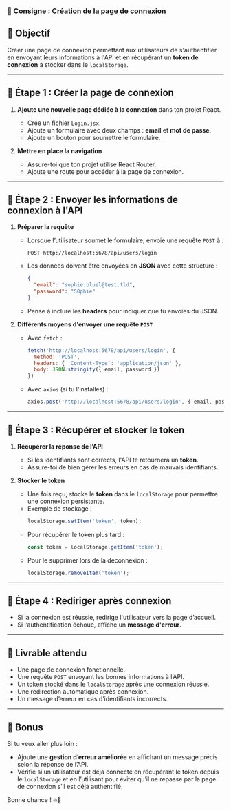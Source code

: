 ### 🚀 Consigne : Création de la page de connexion  

## 🎯 Objectif  
Créer une page de connexion permettant aux utilisateurs de s'authentifier en envoyant leurs informations à l'API et en récupérant un **token de connexion** à stocker dans le `localStorage`.

---

## 📌 Étape 1 : Créer la page de connexion  

1. **Ajoute une nouvelle page dédiée à la connexion** dans ton projet React.  
   - Crée un fichier `Login.jsx`.  
   - Ajoute un formulaire avec deux champs : **email** et **mot de passe**.  
   - Ajoute un bouton pour soumettre le formulaire.  

2. **Mettre en place la navigation**  
   - Assure-toi que ton projet utilise React Router.  
   - Ajoute une route pour accéder à la page de connexion.  

---

## 📌 Étape 2 : Envoyer les informations de connexion à l'API  

1. **Préparer la requête**  
   - Lorsque l’utilisateur soumet le formulaire, envoie une requête `POST` à :  
     ```http
     POST http://localhost:5678/api/users/login
     ```
   - Les données doivent être envoyées en **JSON** avec cette structure :  
     ```json
     {
       "email": "sophie.bluel@test.tld",
       "password": "S0phie"
     }
     ```
   - Pense à inclure les **headers** pour indiquer que tu envoies du JSON.

2. **Différents moyens d'envoyer une requête `POST`**  
   - Avec `fetch` :  
     ```js
     fetch('http://localhost:5678/api/users/login', {
       method: 'POST',
       headers: { 'Content-Type': 'application/json' },
       body: JSON.stringify({ email, password })
     })
     ```
   - Avec `axios` (si tu l'installes) :  
     ```js
     axios.post('http://localhost:5678/api/users/login', { email, password })
     ```

---

## 📌 Étape 3 : Récupérer et stocker le token  

1. **Récupérer la réponse de l’API**  
   - Si les identifiants sont corrects, l'API te retournera un **token**.  
   - Assure-toi de bien gérer les erreurs en cas de mauvais identifiants.

2. **Stocker le token**  
   - Une fois reçu, stocke le **token** dans le `localStorage` pour permettre une connexion persistante.  
   - Exemple de stockage :  
     ```js
     localStorage.setItem('token', token);
     ```
   - Pour récupérer le token plus tard :  
     ```js
     const token = localStorage.getItem('token');
     ```
   - Pour le supprimer lors de la déconnexion :  
     ```js
     localStorage.removeItem('token');
     ```

---

## 📌 Étape 4 : Rediriger après connexion  

- Si la connexion est réussie, redirige l'utilisateur vers la page d’accueil.  
- Si l’authentification échoue, affiche un **message d'erreur**.  

---

## 🎯 Livrable attendu  
- Une page de connexion fonctionnelle.  
- Une requête `POST` envoyant les bonnes informations à l’API.  
- Un token stocké dans le `localStorage` après une connexion réussie.  
- Une redirection automatique après connexion.  
- Un message d’erreur en cas d’identifiants incorrects.  

---

## 🚀 Bonus  
Si tu veux aller plus loin :  
- Ajoute une **gestion d’erreur améliorée** en affichant un message précis selon la réponse de l’API.  
- Vérifie si un utilisateur est déjà connecté en récupérant le token depuis le `localStorage` et en l’utilisant pour éviter qu’il ne repasse par la page de connexion s’il est déjà authentifié.  

Bonne chance ! 🔥💪
